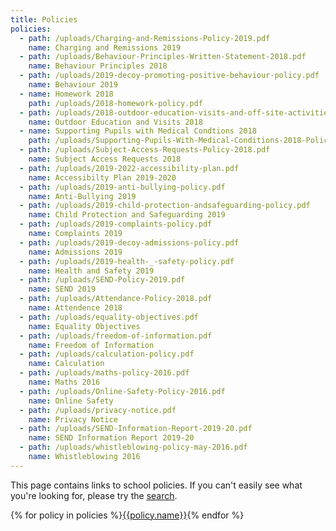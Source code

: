```yaml
---
title: Policies
policies:
  - path: /uploads/Charging-and-Remissions-Policy-2019.pdf
    name: Charging and Remissions 2019
  - path: /uploads/Behaviour-Principles-Written-Statement-2018.pdf
    name: Behaviour Principles 2018
  - path: /uploads/2019-decoy-promoting-positive-behaviour-policy.pdf
    name: Behaviour 2019
  - name: Homework 2018
    path: /uploads/2018-homework-policy.pdf
  - path: /uploads/2018-outdoor-education-visits-and-off-site-activities-policy.pdf
    name: Outdoor Education and Visits 2018
  - name: Supporting Pupils with Medical Condtions 2018
    path: /uploads/Supporting-Pupils-With-Medical-Conditions-2018-Policy.pdf
  - path: /uploads/Subject-Access-Requests-Policy-2018.pdf
    name: Subject Access Requests 2018
  - path: /uploads/2019-2022-accessibility-plan.pdf
    name: Accessibilty Plan 2019-2020
  - path: /uploads/2019-anti-bullying-policy.pdf
    name: Anti-Bullying 2019
  - path: /uploads/2019-child-protection-andsafeguarding-policy.pdf
    name: Child Protection and Safeguarding 2019
  - path: /uploads/2019-complaints-policy.pdf
    name: Complaints 2019
  - path: /uploads/2019-decoy-admissions-policy.pdf
    name: Admissions 2019
  - path: /uploads/2019-health-_-safety-policy.pdf
    name: Health and Safety 2019
  - path: /uploads/SEND-Policy-2019.pdf
    name: SEND 2019
  - path: /uploads/Attendance-Policy-2018.pdf
    name: Attendence 2018
  - path: /uploads/equality-objectives.pdf
    name: Equality Objectives
  - path: /uploads/freedom-of-information.pdf
    name: Freedom of Information
  - path: /uploads/calculation-policy.pdf
    name: Calculation
  - path: /uploads/maths-policy-2016.pdf
    name: Maths 2016
  - path: /uploads/Online-Safety-Policy-2016.pdf
    name: Online Safety
  - path: /uploads/privacy-notice.pdf
    name: Privacy Notice
  - path: /uploads/SEND-Information-Report-2019-20.pdf
    name: SEND Information Report 2019-20
  - path: /uploads/whistleblowing-policy-may-2016.pdf
    name: Whistleblowing 2016
---
```


This page contains links to school policies. If you can't easily see what you're looking for, please try the <a href="/search" class="open-search">search</a>.

<div class="content-grid">
  {% for policy in policies %}<a href="{{policy.path}}">{{policy.name}}</a>{% endfor %}
</div>
